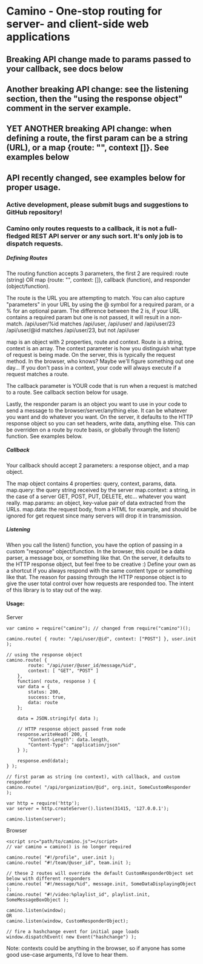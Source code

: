 # Camino - One-stop routing for server- and client-side web applications
## Breaking API change made to params passed to your callback, see docs below
## Another breaking API change: see the listening section, then the "using the response object" comment in the server example.
## YET ANOTHER breaking API change: when defining a route, the first param can be a string (URL), or a map {route: "", context []}. See examples below
## API recently changed, see examples below for proper usage.
### Active development, please submit bugs and suggestions to GitHub repository!

### Camino only routes requests to a callback, it is not a full-fledged REST API server or any such sort. It's only job is to dispatch requests.

##### Defining Routes
The routing function accepts 3 parameters, the first 2 are required: route (string) OR map {route: "", context: []}, callback (function), and responder (object/function).

The route is the URL you are attempting to match. You can also capture "parameters" in your URL by using the @ symbol for a required param, or a % for an optional param. The difference between the 2 is, if your URL contains a required param but one is not passed, it will result in a non-match.
/api/user/%id matches /api/user, /api/user/ and /api/user/23
/api/user/@id matches /api/user/23, but not /api/user

map is an object with 2 properties, route and context. Route is a string, context is an array.
The context parameter is how you distinguish what type of request is being made. On the server, this is typically the request method. In the browser, who knows? Maybe we'll figure something out one day...
If you don't pass in a context, your code will always execute if a request matches a route.

The callback parameter is YOUR code that is run when a request is matched to a route.
See callback section below for usage.

Lastly, the responder param is an object you want to use in your code to send a message to the browser/server/anything else. It can be whatever you want and do whatever you want. On the server, it defaults to the HTTP response object so you can set headers, write data, anything else. This can be overriden on a route by route basis, or globally through the listen() function. See examples below.

##### Callback
Your callback should accept 2 parameters: a response object, and a map object.

The map object contains 4 properties: query, context, params, data.
map.query: the query string received by the server
map.context: a string, in the case of a server GET, POST, PUT, DELETE, etc... whatever you want really.
map.params: an object, key-value pair of data extracted from the URLs.
map.data: the request body, from a HTML for example, and should be ignored for get request since many servers will drop it in transmission.

##### Listening
When you call the listen() function, you have the option of passing in a custom "response" object/function.
In the browser, this could be a data parser, a message box, or something like that.
On the server, it defaults to the HTTP response object, but feel free to be creative :) Define your own as a shortcut if you always respond with the same content type or something like that.
The reason for passing through the HTTP response object is to give the user total control over how requests are responded too. The intent of this library is to stay out of the way.

#### Usage:

Server

    var camino = require("camino"); // changed from require("camino")();

    camino.route( { route: "/api/user/@id", context: ["POST"] }, user.init );

    // using the response object
    camino.route( {
            route: "/api/user/@user_id/message/%id",
            context: [ "GET", "POST" ]
        },
        function( route, response ) {
        var data = {
            status: 200,
            success: true,
            data: route
        };

        data = JSON.stringify( data );

        // HTTP response object passed from node
        response.writeHead( 200, {
            "Content-Length": data.length,
            "Content-Type": "application/json"
        } );

        response.end(data);
    } );

    // first param as string (no context), with callback, and custom responder
    camino.route( "/api/organization/@id", org.init, SomeCustomResponder );

    var http = require('http');
    var server = http.createServer().listen(31415, '127.0.0.1');

    camino.listen(server);

Browser

    <script src="path/to/camino.js"></script>
    // var camino = camino() is no longer required

    camino.route( "#!/profile", user.init );
    camino.route( "#!/team/@user_id", team.init );

    // these 2 routes will override the default CustomResponderObject set below with different responders
    camino.route( "#!/message/%id", message.init, SomeDataDisplayingObject );
    camino.route( "#!/video:%playlist_id", playlist.init, SomeMessageBoxObject );

    camino.listen(window);
    OR
    camino.listen(window, CustomResponderObject);

    // fire a hashchange event for initial page loads
    window.dispatchEvent( new Event("hashchange") );

Note: contexts could be anything in the browser, so if anyone has some good use-case arguments, I'd love to hear them.